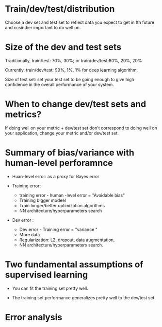 # Train/dev/test/distribution

Choose a dev set and test set to reflect data you expect to get in fth future and cosindier important to do well on.

# Size of the dev and test sets

Traditionally, train/test: 70%, 30%; or train/dev/test:60%, 20%, 20%

Currently, train/dev/test: 99%, 1%, 1% for deep learning algorithm.

Size of test set: set your test set to be going enough to give high confidence in the overall performance of your system.

# When to change dev/test sets and metrics?

If doing well on your metric + dev/test set don't correspond to doing well on your application, change your metric and/or dev/test set.

# Summary of bias/variance with human-level perforamnce

* Huan-level error: as a proxy for Bayes error

* Training error:

  * training error - human -level error = "Avoidable bias"
  * Training bigger modeel
  * Train longer/better optimization algorithms 
  * NN architecture/hyperparameters search

* Dev error :

  * Dev error - Training error = "variance "
  * More data
  * Regularization: L2, dropout, data augmentation, 
  * NN architecture/hyperparameters search.

# Two fundamental assumptions of supervised learning

* You can fit the training set pretty well.

* The training set performance generalizes pretty well to the dev/test set.


# Error analysis







